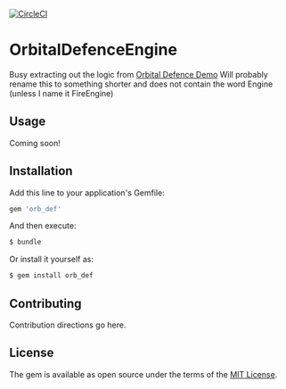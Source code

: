 [![CircleCI](https://circleci.com/gh/flippakitten/orbital_defence_engine/tree/master.svg?style=svg)](https://circleci.com/gh/flippakitten/orbital_defence_engine/tree/master)
# OrbitalDefenceEngine
Busy extracting out the logic from [Orbital Defence Demo](https://github.com/flippakitten/orbital_defence_demo)
Will probably rename this to something shorter and does not contain the word Engine (unless I name it FireEngine)

## Usage
Coming soon!

## Installation
Add this line to your application's Gemfile:

```ruby
gem 'orb_def'
```

And then execute:
```bash
$ bundle
```

Or install it yourself as:
```bash
$ gem install orb_def
```

## Contributing
Contribution directions go here.

## License
The gem is available as open source under the terms of the [MIT License](https://opensource.org/licenses/MIT).
